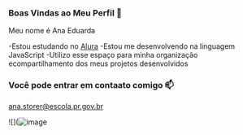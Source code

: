 ### Boas Vindas ao Meu Perfil 💙

Meu nome é Ana Eduarda

-Estou estudando no [Alura](https://www.alura.com.br)
-Estou me desenvolvendo na linguagem JavaScript
-Utilizo esse espaço para minha organização ecompartilhamento dos meus projetos desenvolvidos

### Você pode entrar em contaato comigo 📫

ana.storer@escola.pr.gov.br



![](![image](https://github.com/anaeduarda07/anaeduarda07/assets/147544110/8098beca-2dda-492a-bdcd-a523a20e97bf)
